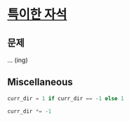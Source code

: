 # [특이한 자석](https://swexpertacademy.com/main/code/problem/problemDetail.do?contestProbId=AWIeV9sKkcoDFAVH)

## 문제
... (ing)

## Miscellaneous

```python
curr_dir = 1 if curr_dir == -1 else 1

curr_dir *= -1
```